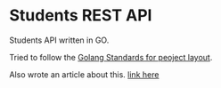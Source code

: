# Students REST API

Students API written in GO.

Tried to follow the [Golang Standards for peoject layout](https://github.com/golang-standards/project-layout).

Also wrote an article about this. [link here](https://github.com/golang-standards/project-layout)
